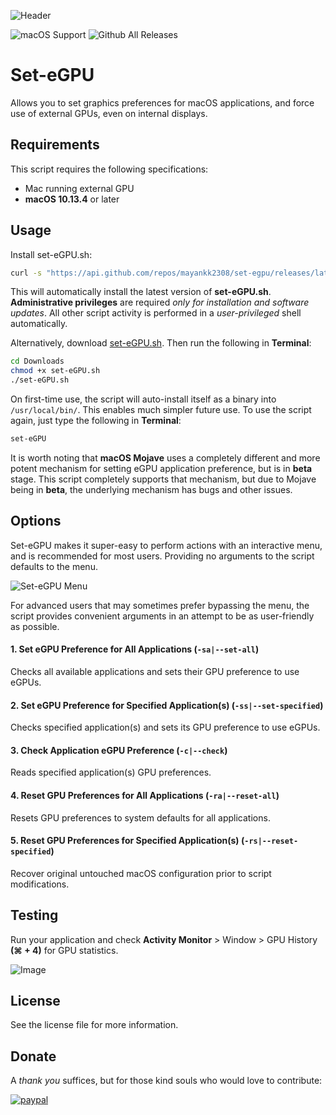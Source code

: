 ![Header](https://raw.githubusercontent.com/mayankk2308/set-egpu/master/resources/header.png)

![macOS Support](https://img.shields.io/badge/macOS-10.13.4+-orange.svg?style=for-the-badge) ![Github All Releases](https://img.shields.io/github/downloads/mayankk2308/set-egpu/total.svg?style=for-the-badge)
# Set-eGPU
Allows you to set graphics preferences for macOS applications, and force use of external GPUs, even on internal displays.

## Requirements
This script requires the following specifications:
* Mac running external GPU
* **macOS 10.13.4** or later

## Usage
Install set-eGPU.sh:
```bash
curl -s "https://api.github.com/repos/mayankk2308/set-egpu/releases/latest" | grep '"browser_download_url":' | sed -E 's/.*"([^"]+)".*/\1/' | xargs curl -L -s -0 > set-eGPU.sh && chmod +x set-eGPU.sh && ./set-eGPU.sh && rm set-eGPU.sh
```

This will automatically install the latest version of **set-eGPU.sh**. **Administrative privileges** are required *only for installation and software updates*. All other script activity is performed in a *user-privileged* shell automatically.

Alternatively, download [set-eGPU.sh](https://github.com/mayankk2308/set-egpu/releases). Then run the following in **Terminal**:
```bash
cd Downloads
chmod +x set-eGPU.sh
./set-eGPU.sh
```

On first-time use, the script will auto-install itself as a binary into `/usr/local/bin/`. This enables much simpler future use. To use the script again, just type the following in **Terminal**:
```bash
set-eGPU
```

It is worth noting that **macOS Mojave** uses a completely different and more potent mechanism for setting eGPU application preference, but is in **beta** stage. This script completely supports that mechanism, but due to Mojave being in **beta**, the underlying mechanism has bugs and other issues.

## Options
Set-eGPU makes it super-easy to perform actions with an interactive menu, and is recommended for most users. Providing no arguments to the script defaults to the menu.

![Set-eGPU Menu](https://raw.githubusercontent.com/mayankk2308/set-egpu/master/resources/set-egpu-menu.png)

For advanced users that may sometimes prefer bypassing the menu, the script provides convenient arguments in an attempt to be as user-friendly as possible.

#### 1. Set eGPU Preference for All Applications (`-sa|--set-all`)
Checks all available applications and sets their GPU preference to use eGPUs.

#### 2. Set eGPU Preference for Specified Application(s) (`-ss|--set-specified`)
Checks specified application(s) and sets its GPU preference to use eGPUs.

#### 3. Check Application eGPU Preference (`-c|--check`)
Reads specified application(s) GPU preferences.

#### 4. Reset GPU Preferences for All Applications (`-ra|--reset-all`)
Resets GPU preferences to system defaults for all applications.

#### 5. Reset GPU Preferences for Specified Application(s) (`-rs|--reset-specified`)
Recover original untouched macOS configuration prior to script modifications.

## Testing
Run your application and check **Activity Monitor** > Window > GPU History **(⌘ + 4)** for GPU statistics.

![Image](https://raw.githubusercontent.com/mayankk2308/set-egpu/master/resources/gpu-history.png)

## License
See the license file for more information.

## Donate
A *thank you* suffices, but for those kind souls who would love to contribute:

[![paypal][image-1]][1]

[image-1]:	https://www.paypalobjects.com/en_US/i/btn/btn_donate_SM.gif
[1]:	https://www.paypal.com/cgi-bin/webscr?cmd=_donations&business=mayankk2308@gmail.com&lc=US&item_name=mac_editor&no_note=0&currency_code=USD&bn=PP-DonationsBF:btn_donate_SM.gif:NonHostedGuest
